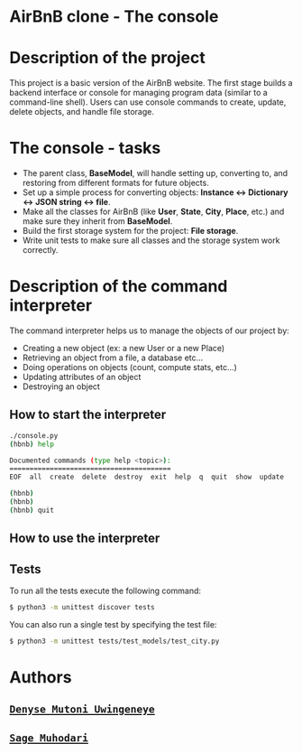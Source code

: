 # AirBnB clone - The console


# Description of the project

This project is a basic version of the AirBnB website. The first stage builds a backend interface or console for managing program data (similar to a command-line shell). Users can use console commands to create, update, delete objects, and handle file storage.

# The console - tasks
- The parent class, **BaseModel**, will handle setting up, converting to, and restoring from different formats for future objects.
- Set up a simple process for converting objects: **Instance <-> Dictionary <-> JSON string <-> file**.
- Make all the classes for AirBnB (like **User**, **State**, **City**, **Place**, etc.) and make sure they inherit from **BaseModel**.
- Build the first storage system for the project: **File storage**.
- Write unit tests to make sure all classes and the storage system work correctly.


# Description of the command interpreter

The command interpreter helps us to manage the objects of our project by:

- Creating a new object (ex: a new User or a new Place)
- Retrieving an object from a file, a database etc…
- Doing operations on objects (count, compute stats, etc…)
- Updating attributes of an object
- Destroying an object

## How to start the interpreter

```bash
./console.py
(hbnb) help

Documented commands (type help <topic>):
========================================
EOF  all  create  delete  destroy  exit  help  q  quit  show  update

(hbnb) 
(hbnb) 
(hbnb) quit

```

## How to use the interpreter

## Tests
To run all the tests execute the following command:

```bash
$ python3 -m unittest discover tests
```
You can also run a single test by specifying the test file:

```bash
$ python3 -m unittest tests/test_models/test_city.py

```


# Authors

## [`Denyse Mutoni Uwingeneye`](https://www.linkedin.com/in/denyse-mutoni-23790918a/)
## [`Sage Muhodari`](https://rw.linkedin.com/in/sage-muhodari-936918185)
